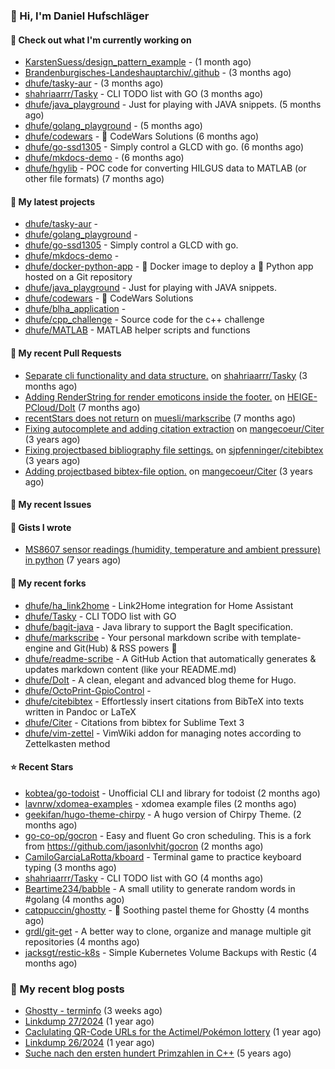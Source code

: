 ### 👋 Hi, I'm Daniel Hufschläger


#### 👷 Check out what I'm currently working on


- [KarstenSuess/design_pattern_example](https://github.com/KarstenSuess/design_pattern_example) -  (1 month ago)
- [Brandenburgisches-Landeshauptarchiv/.github](https://github.com/Brandenburgisches-Landeshauptarchiv/.github) -  (3 months ago)
- [dhufe/tasky-aur](https://github.com/dhufe/tasky-aur) -  (3 months ago)
- [shahriaarrr/Tasky](https://github.com/shahriaarrr/Tasky) - CLI TODO list with GO (3 months ago)
- [dhufe/java_playground](https://github.com/dhufe/java_playground) - Just for playing with JAVA snippets. (5 months ago)
- [dhufe/golang_playground](https://github.com/dhufe/golang_playground) -  (5 months ago)
- [dhufe/codewars](https://github.com/dhufe/codewars) - 🍻 CodeWars Solutions (6 months ago)
- [dhufe/go-ssd1305](https://github.com/dhufe/go-ssd1305) - Simply control a GLCD with go. (6 months ago)
- [dhufe/mkdocs-demo](https://github.com/dhufe/mkdocs-demo) -  (6 months ago)
- [dhufe/hgylib](https://github.com/dhufe/hgylib) - POC code for converting HILGUS data to MATLAB (or other file formats) (7 months ago)

#### 🌱 My latest projects


- [dhufe/tasky-aur](https://github.com/dhufe/tasky-aur) - 
- [dhufe/golang_playground](https://github.com/dhufe/golang_playground) - 
- [dhufe/go-ssd1305](https://github.com/dhufe/go-ssd1305) - Simply control a GLCD with go.
- [dhufe/mkdocs-demo](https://github.com/dhufe/mkdocs-demo) - 
- [dhufe/docker-python-app](https://github.com/dhufe/docker-python-app) - 🐳 Docker image to deploy a 🐍 Python app hosted on a Git repository
- [dhufe/java_playground](https://github.com/dhufe/java_playground) - Just for playing with JAVA snippets.
- [dhufe/codewars](https://github.com/dhufe/codewars) - 🍻 CodeWars Solutions
- [dhufe/blha_application](https://github.com/dhufe/blha_application) - 
- [dhufe/cpp_challenge](https://github.com/dhufe/cpp_challenge) - Source code for the c++ challenge
- [dhufe/MATLAB](https://github.com/dhufe/MATLAB) - MATLAB helper scripts and functions

#### 🔨 My recent Pull Requests

- [Separate cli functionality and data structure.](https://github.com/shahriaarrr/Tasky/pull/22) on [shahriaarrr/Tasky](https://github.com/shahriaarrr/Tasky) (3 months ago)
- [Adding RenderString for render emoticons inside the footer.](https://github.com/HEIGE-PCloud/DoIt/pull/1446) on [HEIGE-PCloud/DoIt](https://github.com/HEIGE-PCloud/DoIt) (7 months ago)
- [recentStars does not return](https://github.com/muesli/markscribe/pull/99) on [muesli/markscribe](https://github.com/muesli/markscribe) (7 months ago)
- [Fixing autocomplete and adding citation extraction](https://github.com/mangecoeur/Citer/pull/43) on [mangecoeur/Citer](https://github.com/mangecoeur/Citer) (3 years ago)
- [Fixing projectbased bibliography file settings.](https://github.com/sjpfenninger/citebibtex/pull/20) on [sjpfenninger/citebibtex](https://github.com/sjpfenninger/citebibtex) (3 years ago)
- [Adding projectbased bibtex-file option.](https://github.com/mangecoeur/Citer/pull/42) on [mangecoeur/Citer](https://github.com/mangecoeur/Citer) (3 years ago)

#### 🔨 My recent Issues


#### 📓 Gists I wrote

- [MS8607 sensor readings (humidity, temperature and ambient pressure) in python](https://gist.github.com/e536efcbcf6dde544f20d1cade238dc3) (7 years ago)

#### 🍴 My recent forks

- [dhufe/ha_link2home](https://github.com/dhufe/ha_link2home) - Link2Home integration for Home Assistant
- [dhufe/Tasky](https://github.com/dhufe/Tasky) - CLI TODO list with GO
- [dhufe/bagit-java](https://github.com/dhufe/bagit-java) - Java library to support the BagIt specification.
- [dhufe/markscribe](https://github.com/dhufe/markscribe) - Your personal markdown scribe with template-engine and Git(Hub) & RSS powers 📜
- [dhufe/readme-scribe](https://github.com/dhufe/readme-scribe) - A GitHub Action that automatically generates & updates markdown content (like your README.md)
- [dhufe/DoIt](https://github.com/dhufe/DoIt) - A clean, elegant and advanced blog theme for Hugo.
- [dhufe/OctoPrint-GpioControl](https://github.com/dhufe/OctoPrint-GpioControl) - 
- [dhufe/citebibtex](https://github.com/dhufe/citebibtex) - Effortlessly insert citations from BibTeX into texts written in Pandoc or LaTeX
- [dhufe/Citer](https://github.com/dhufe/Citer) -  Citations from bibtex for Sublime Text 3
- [dhufe/vim-zettel](https://github.com/dhufe/vim-zettel) - VimWiki addon for managing notes according to Zettelkasten method

#### ⭐ Recent Stars

- [kobtea/go-todoist](https://github.com/kobtea/go-todoist) - Unofficial CLI and library for todoist (2 months ago)
- [lavnrw/xdomea-examples](https://github.com/lavnrw/xdomea-examples) - xdomea example files (2 months ago)
- [geekifan/hugo-theme-chirpy](https://github.com/geekifan/hugo-theme-chirpy) - A hugo version of Chirpy Theme. (2 months ago)
- [go-co-op/gocron](https://github.com/go-co-op/gocron) - Easy and fluent Go cron scheduling. This is a fork from https://github.com/jasonlvhit/gocron (2 months ago)
- [CamiloGarciaLaRotta/kboard](https://github.com/CamiloGarciaLaRotta/kboard) - Terminal game to practice keyboard typing (3 months ago)
- [shahriaarrr/Tasky](https://github.com/shahriaarrr/Tasky) - CLI TODO list with GO (4 months ago)
- [Beartime234/babble](https://github.com/Beartime234/babble) - A small utility to generate random words in #golang (4 months ago)
- [catppuccin/ghostty](https://github.com/catppuccin/ghostty) - 👻 Soothing pastel theme for Ghostty (4 months ago)
- [grdl/git-get](https://github.com/grdl/git-get) - A better way to clone, organize and manage multiple git repositories (4 months ago)
- [jacksgt/restic-k8s](https://github.com/jacksgt/restic-k8s) - Simple Kubernetes Volume Backups with Restic (4 months ago)

### 📝 My recent blog posts


- [Ghostty - terminfo](https://hufschlaeger.net/blog/2025/09/08/ghostty-terminfo/) (3 weeks ago)
- [Linkdump 27/2024](https://hufschlaeger.net/blog/2024/07/07/linkdump-27/2024/) (1 year ago)
- [Caclulating QR-Code URLs for the Actimel/Pokémon lottery](https://hufschlaeger.net/blog/2024/06/14/caclulating-qr-code-urls-for-the-actimel/pok%C3%A9mon-lottery/) (1 year ago)
- [Linkdump 26/2024](https://hufschlaeger.net/blog/2024/05/10/linkdump-26/2024/) (1 year ago)
- [Suche nach den ersten hundert Primzahlen in C++](https://hufschlaeger.net/blog/2020/10/09/suche-nach-den-ersten-hundert-primzahlen-in-c-/) (5 years ago)
